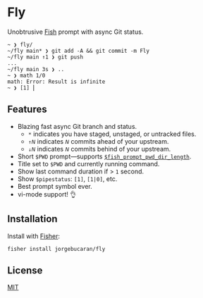 # Fly

Unobtrusive [Fish](https://fishshell.com) prompt with async Git status.

```console
~ ❯ fly/
~/fly main* ❯ git add -A && git commit -m Fly
~/fly main ↑1 ❯ git push
...
~/fly main 3s ❯ ..
~ ❯ math 1/0
math: Error: Result is infinite
~ ❯ [1] ⎢
```

## Features

- Blazing fast async Git branch and status.
  - `*` indicates you have staged, unstaged, or untracked files.
  - `↑𝘕` indicates `𝘕` commits ahead of your upstream.
  - `↓𝘕` indicates `𝘕` commits behind of your upstream.
- Short `$PWD` prompt—supports [`$fish_prompt_pwd_dir_length`](https://fishshell.com/docs/current/cmds/prompt_pwd.html).
- Title set to `$PWD` and currently running command.
- Show last command duration if > `1` second.
- Show `$pipestatus`: `[1]`, `[1|0]`, etc.
- Best prompt symbol ever.
- vi-mode support! 👌

## Installation

Install with [Fisher](https://github.com/jorgebucaran/fisher):

```console
fisher install jorgebucaran/fly
```

## License

[MIT](LICENSE.md)
